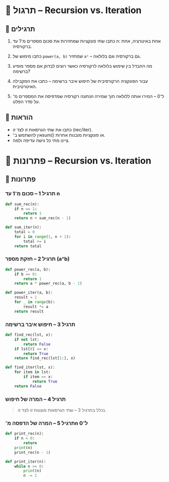 # 📘 תרגול – Recursion vs. Iteration

## 🧪 תרגילים

1. כתבו שתי פונקציות שמחזירות את סכום מספרים מ־1 עד n: אחת באיטרציה, אחת ברקורסיה.

2. כתבו מימוש של `power(a, b)` שמחזיר `aⁿ` – גם ברקורסיה וגם בלולאה.

3. מה ההבדל בין שימוש בלולאה לרקורסיה כאשר רוצים לבדוק אם מספר מופיע ברשימה?

4. עבור הפונקציה הרקורסיבית של חיפוש איבר ברשימה – כתבו את המקבילה האיטרטיבית.

5. נתונה רקורסיה שמדפיסה את המספרים מ־n ל־0 – המירו אותה ללולאה תוך שמירה על סדר הפלט.

## 📌 הוראות
- כתבו את שתי הגרסאות זו לצד זו (rec/iter).
- אין להשתמש ב־sum() או פונקציות מובנות אחרות.
- ציינו מתי כל גישה עדיפה ולמה.


# 📘 פתרונות – Recursion vs. Iteration

## 🧪 פתרונות

### תרגיל 1 – סכום מ־1 עד n
```python
def sum_rec(n):
    if n == 1:
        return 1
    return n + sum_rec(n - 1)

def sum_iter(n):
    total = 0
    for i in range(1, n + 1):
        total += i
    return total
````

### תרגיל 2 – חזקת מספר (a^b)

```python
def power_rec(a, b):
    if b == 0:
        return 1
    return a * power_rec(a, b - 1)

def power_iter(a, b):
    result = 1
    for _ in range(b):
        result *= a
    return result
```

### תרגיל 3 – חיפוש איבר ברשימה

```python
def find_rec(lst, x):
    if not lst:
        return False
    if lst[0] == x:
        return True
    return find_rec(lst[1:], x)

def find_iter(lst, x):
    for item in lst:
        if item == x:
            return True
    return False
```

### תרגיל 4 – המרה של חיפוש

> נכלל בתרגיל 3 – שתי הגרסאות מוצגות זו לצד זו.

### תרגיל 5 – המרה של הדפסה מ־n ל־0

```python
def print_rec(n):
    if n < 0:
        return
    print(n)
    print_rec(n - 1)

def print_iter(n):
    while n >= 0:
        print(n)
        n -= 1
```
